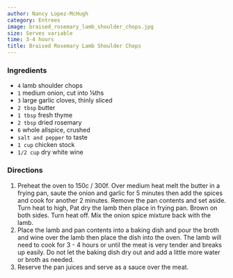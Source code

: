 ```yaml
---
author: Nancy Lopez-McHugh
category: Entrees
image: braised_rosemary_lamb_shoulder_chops.jpg
size: Serves variable
time: 3-4 hours
title: Braised Rosemary Lamb Shoulder Chops
---
```


### Ingredients

* `4` lamb shoulder chops
* `1` medium onion, cut into ⅛ths
* `3` large garlic cloves, thinly sliced
* `2 tbsp` butter
* `1 tbsp` fresh thyme
* `2 tbsp` dried rosemary
* `6` whole allspice, crushed
* `salt and pepper` to taste
* `1 cup` chicken stock
* `1/2 cup` dry white wine

### Directions

1. Preheat the oven to 150c / 300f. Over medium heat melt the butter in a frying pan, saute the onion and garlic for 5 minutes then add the spices and cook for another 2 minutes. Remove the pan contents and set aside. Turn heat to high, Pat dry the lamb then place in frying pan. Brown on both sides. Turn heat off. Mix the onion spice mixture back with the lamb.
2. Place the lamb and pan contents into a baking dish and pour the broth and wine over the lamb then place the dish into the oven. The lamb will need to cook for 3 - 4 hours or until the meat is very tender and breaks up easily. Do not let the baking dish dry out and add a little more water or broth as needed.
3. Reserve the pan juices and serve as a sauce over the meat.
